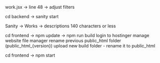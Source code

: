 work.jsx -> line 48 -> adjust filters


cd backend -> sanity start

Sanity -> Works -> descriptions 140 characters or less


<!-- build -->
cd frontend -> npm update -> npm run build
login to hostinger
manage website
file manager
rename previous public_html folder (public_html_{version})
upload new build folder - rename it to public_html

<!-- run locally -->
cd frontend -> npm start


<!-- to do -->
